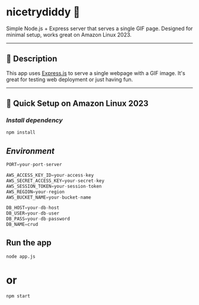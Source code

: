 # nicetrydiddy 👀

Simple Node.js + Express server that serves a single GIF page. Designed for minimal setup, works great on Amazon Linux 2023.

---

## 🧾 Description

This app uses [Express.js](https://expressjs.com/) to serve a single webpage with a GIF image. It's great for testing web deployment or just having fun.

---

## 🚀 Quick Setup on Amazon Linux 2023

### *Install dependency*

```bash
npm install
```

## *Environment*

```java
PORT=your-port-server

AWS_ACCESS_KEY_ID=your-access-key
AWS_SECRET_ACCESS_KEY=your-secret-key
AWS_SESSION_TOKEN=your-session-token
AWS_REGION=your-region
AWS_BUCKET_NAME=your-bucket-name

DB_HOST=your-db-host
DB_USER=your-db-user
DB_PASS=your-db-password
DB_NAME=crud
```

## Run the app
```bash
node app.js
```

# or

```bash
npm start
```
